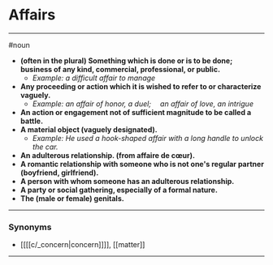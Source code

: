 # Affairs
---
#noun
- **(often in the plural) Something which is done or is to be done; business of any kind, commercial, professional, or public.**
	- _Example: a difficult affair to manage_
- **Any proceeding or action which it is wished to refer to or characterize vaguely.**
	- _Example: an affair of honor, a duel;  an affair of love, an intrigue_
- **An action or engagement not of sufficient magnitude to be called a battle.**
- **A material object (vaguely designated).**
	- _Example: He used a hook-shaped affair with a long handle to unlock the car._
- **An adulterous relationship. (from affaire de cœur).**
- **A romantic relationship with someone who is not one's regular partner (boyfriend, girlfriend).**
- **A person with whom someone has an adulterous relationship.**
- **A party or social gathering, especially of a formal nature.**
- **The (male or female) genitals.**
---
### Synonyms
- [[[[c/_concern|concern]]]], [[matter]]
---
